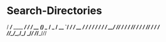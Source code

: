 # Search-Directories

  / ___/___  ____ ___________/ /_  / __ \(_)____
  \__ \/ _ \/ __ `/ ___/ ___/ __ \/ / / / / ___/
 ___/ /  __/ /_/ / /  / /__/ / / / /_/ / / /    
/____/\___/\__,_/_/   \___/_/ /_/_____/_/_/  
